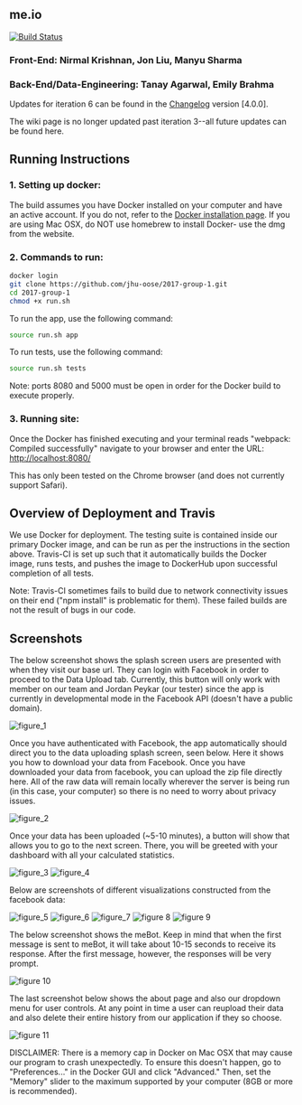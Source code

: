## me.io ##
[![Build Status](https://travis-ci.com/jhu-oose/2017-group-1.svg?token=d6W74LqWY6pVgZreWqRg&branch=master)](https://travis-ci.com/jhu-oose/2017-group-1)
### Front-End: Nirmal Krishnan, Jon Liu, Manyu Sharma
### Back-End/Data-Engineering: Tanay Agarwal, Emily Brahma

Updates for iteration 6 can be found in the [Changelog](https://github.com/jhu-oose/2017-group-1/blob/master/Changelog.md) version [4.0.0]. 

The wiki page is no longer updated past iteration 3--all future updates can be found here. 

## Running Instructions

### 1. Setting up docker:
The build assumes you have Docker installed on your computer and have an active account. If you do not, refer to the [Docker installation page](https://docs.docker.com/engine/installation/). If you are using Mac OSX, do NOT use homebrew to install Docker- use the dmg from the website.  

### 2. Commands to run:
```bash
docker login
git clone https://github.com/jhu-oose/2017-group-1.git
cd 2017-group-1
chmod +x run.sh
```

To run the app, use the following command:

```bash
source run.sh app
```

To run tests, use the following command:

```bash
source run.sh tests
```

Note: ports 8080 and 5000 must be open in order for the Docker build to execute properly. 

### 3. Running site: 
Once the Docker has finished executing and your terminal reads "webpack: Compiled successfully" navigate to your browser and enter the URL: [http://localhost:8080/](http://localhost:8080/)

This has only been tested on the Chrome browser (and does not currently support Safari).

## Overview of Deployment and Travis

We use Docker for deployment. The testing suite is contained inside our primary Docker image, and can be run as per the instructions in the section above. Travis-CI is set up such that it automatically builds the Docker image, runs tests, and pushes the image to DockerHub upon successful completion of all tests.

Note: Travis-CI sometimes fails to build due to network connectivity issues on their end ("npm install" is problematic for them). These failed builds are not the result of bugs in our code.

## Screenshots
The below screenshot shows the splash screen users are presented with when they visit our base url. They can login with Facebook in order to proceed to the Data Upload tab. Currently, this button will only work with member on our team and Jordan Peykar (our tester) since the app is currently in developmental mode in the Facebook API (doesn't have a public domain).

![figure_1]

Once you have authenticated with Facebook, the app automatically should direct you to the data uploading splash screen, seen below. Here it shows you how to download your data from Facebook. Once you have downloaded your data from facebook, you can upload the zip file directly here. All of the raw data will remain locally wherever the server is being run (in this case, your computer) so there is no need to worry about privacy issues. 

![figure_2]

Once your data has been uploaded (~5-10 minutes), a button will show that allows you to go to the next screen. There, you will be greeted with your dashboard with all your calculated statistics. 

![figure_3]
![figure_4]

Below are screenshots of different visualizations constructed from the facebook data:

![figure_5]
![figure_6]
![figure_7]
![figure 8]
![figure 9]

The below screenshot shows the meBot. Keep in mind that when the first message is sent to meBot, it will take about 10-15 seconds to receive its response. After the first message, however, the responses will be very prompt.

![figure 10]

The last screenshot below shows the about page and also our dropdown menu for user controls. At any point in time a user can reupload their data and also delete their entire history from our application if they so choose.

![figure 11]


[figure_1]: https://github.com/jhu-oose/2017-group-1/blob/master/img/iteration_6/fig1.png
[figure_2]: https://github.com/jhu-oose/2017-group-1/blob/master/img/iteration_6/fig2.png
[figure_3]: https://github.com/jhu-oose/2017-group-1/blob/master/img/iteration_6/fig3.png
[figure_4]: https://github.com/jhu-oose/2017-group-1/blob/master/img/iteration_6/fig4.png
[figure_5]: https://github.com/jhu-oose/2017-group-1/blob/master/img/iteration_6/fig5.png
[figure_6]: https://github.com/jhu-oose/2017-group-1/blob/master/img/iteration_6/fig6.png
[figure_7]: https://github.com/jhu-oose/2017-group-1/blob/master/img/iteration_6/fig7.png
[figure 8]: https://github.com/jhu-oose/2017-group-1/blob/master/img/iteration_6/fig8.png
[figure 9]: https://github.com/jhu-oose/2017-group-1/blob/master/img/iteration_6/fig9.png
[figure 10]: https://github.com/jhu-oose/2017-group-1/blob/master/img/iteration_6/fig10.png
[figure 11]: https://github.com/jhu-oose/2017-group-1/blob/master/img/iteration_6/fig11.png

DISCLAIMER: There is a memory cap in Docker on Mac OSX that may cause our program to crash unexpectedly. To ensure this doesn't happen, go to "Preferences..." in the Docker GUI and click "Advanced." Then, set the "Memory" slider to the maximum supported by your computer (8GB or more is recommended). 

